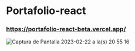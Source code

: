 # Portafolio-react

### https://portafolio-react-beta.vercel.app/

![Captura de Pantalla 2023-02-22 a la(s) 20 55 16](https://user-images.githubusercontent.com/63264620/220811687-cbac3411-7607-4b82-ad96-732d8dbc8ed2.png)
